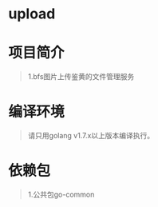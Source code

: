 # upload

# 项目简介
> 1.bfs图片上传鉴黄的文件管理服务

# 编译环境
> 请只用golang v1.7.x以上版本编译执行。 

# 依赖包
> 1.公共包go-common  